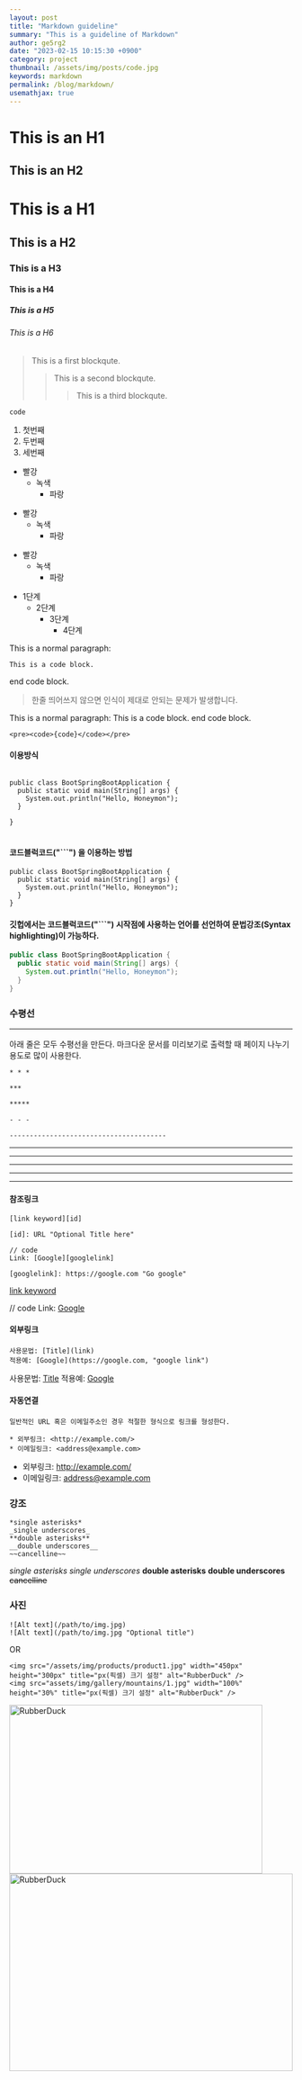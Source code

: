 ```yaml
---
layout: post
title: "Markdown guideline"
summary: "This is a guideline of Markdown"
author: ge5rg2
date: "2023-02-15 10:15:30 +0900"
category: project
thumbnail: /assets/img/posts/code.jpg
keywords: markdown
permalink: /blog/markdown/
usemathjax: true
---
```


# This is an H1

## This is an H2

# This is a H1

## This is a H2

### This is a H3

#### This is a H4

##### This is a H5

###### This is a H6

> This is a first blockqute.
>
> > This is a second blockqute.
> >
> > > This is a third blockqute.

```
code
```

1. 첫번째
2. 두번째
3. 세번째

- 빨강
  - 녹색
    - 파랑

* 빨강
  - 녹색
    - 파랑

- 빨강
  - 녹색
    - 파랑

* 1단계
  - 2단계
    - 3단계
      - 4단계

This is a normal paragraph:

    This is a code block.

end code block.

> 한줄 띄어쓰지 않으면 인식이 제대로 안되는 문제가 발생합니다.

This is a normal paragraph:
This is a code block.
end code block.

```
<pre><code>{code}</code></pre>
```

#### 이용방식

<pre>
<code>
public class BootSpringBootApplication {
  public static void main(String[] args) {
    System.out.println("Hello, Honeymon");
  }

}
</code>
</pre>

#### 코드블럭코드("```") 을 이용하는 방법

```
public class BootSpringBootApplication {
  public static void main(String[] args) {
    System.out.println("Hello, Honeymon");
  }
}
```

#### 깃헙에서는 코드블럭코드("```") 시작점에 사용하는 언어를 선언하여 문법강조(Syntax highlighting)이 가능하다.

```java
public class BootSpringBootApplication {
  public static void main(String[] args) {
    System.out.println("Hello, Honeymon");
  }
}
```

### 수평선 <hr/>

아래 줄은 모두 수평선을 만든다. 마크다운 문서를 미리보기로 출력할 때 페이지 나누기 용도로 많이 사용한다.

```
* * *

***

*****

- - -

---------------------------------------
```

---

---

---

---

---

#### 참조링크

```
[link keyword][id]

[id]: URL "Optional Title here"

// code
Link: [Google][googlelink]

[googlelink]: https://google.com "Go google"
```

[link keyword][id]

[id]: URL "Optional Title here"

// code
Link: [Google][googlelink]

[googlelink]: https://google.com "Go google"

#### 외부링크

```
사용문법: [Title](link)
적용예: [Google](https://google.com, "google link")
```

사용문법: [Title](link)
적용예: [Google](https://google.com, "google link")

#### 자동연결

```
일반적인 URL 혹은 이메일주소인 경우 적절한 형식으로 링크를 형성한다.

* 외부링크: <http://example.com/>
* 이메일링크: <address@example.com>
```

- 외부링크: <http://example.com/>
- 이메일링크: <address@example.com>

### 강조

```
*single asterisks*
_single underscores_
**double asterisks**
__double underscores__
~~cancelline~~
```

_single asterisks_
_single underscores_
**double asterisks**
**double underscores**
~~cancelline~~

### 사진

```
![Alt text](/path/to/img.jpg)
![Alt text](/path/to/img.jpg "Optional title")
```

OR

```
<img src="/assets/img/products/product1.jpg" width="450px" height="300px" title="px(픽셀) 크기 설정" alt="RubberDuck" />
<img src="assets/img/gallery/mountains/1.jpg" width="100%" height="30%" title="px(픽셀) 크기 설정" alt="RubberDuck" />
```

<img src="/assets/img/products/product1.jpg" width="450px" height="300px" title="px(픽셀) 크기 설정" alt="RubberDuck" />
<img src="assets/img/gallery/mountains1.jpg" width="100%" height="30%" title="px(픽셀) 크기 설정" alt="RubberDuck" />
